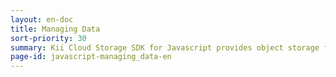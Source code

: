 ```yaml
---
layout: en-doc
title: Managing Data
sort-priority: 30
summary: Kii Cloud Storage SDK for Javascript provides object storage for managing application data. This allows your application to store arbitrary key/value pairs as JSON-style objects.  You can freely define your objects by adding any key-value pairs without setting any schemas or doing any extra customization.
page-id: javascript-managing_data-en
---
```

